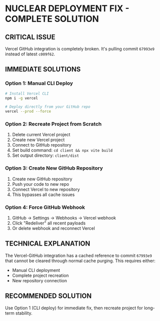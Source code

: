 # NUCLEAR DEPLOYMENT FIX - COMPLETE SOLUTION

## CRITICAL ISSUE
Vercel GitHub integration is completely broken. It's pulling commit `67993e9` instead of latest `c009f62`.

## IMMEDIATE SOLUTIONS

### Option 1: Manual CLI Deploy
```bash
# Install Vercel CLI
npm i -g vercel

# Deploy directly from your GitHub repo
vercel --prod --force
```

### Option 2: Recreate Project from Scratch
1. Delete current Vercel project
2. Create new Vercel project
3. Connect to GitHub repository
4. Set build command: `cd client && npx vite build`
5. Set output directory: `client/dist`

### Option 3: Create New GitHub Repository
1. Create new GitHub repository
2. Push your code to new repo
3. Connect Vercel to new repository
4. This bypasses all cache issues

### Option 4: Force GitHub Webhook
1. GitHub → Settings → Webhooks → Vercel webhook
2. Click "Redeliver" all recent payloads
3. Or delete webhook and reconnect Vercel

## TECHNICAL EXPLANATION
The Vercel-GitHub integration has a cached reference to commit `67993e9` that cannot be cleared through normal cache purging. This requires either:
- Manual CLI deployment
- Complete project recreation
- New repository connection

## RECOMMENDED SOLUTION
Use Option 1 (CLI deploy) for immediate fix, then recreate project for long-term stability.
